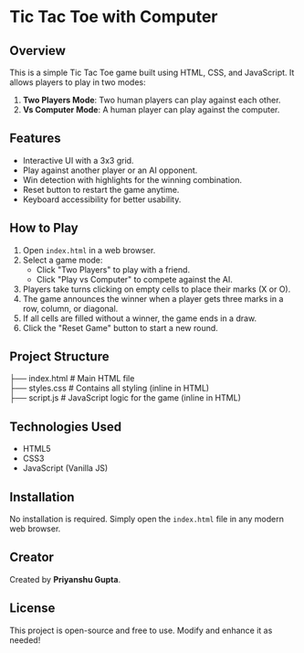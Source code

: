 # Tic Tac Toe with Computer

## Overview
This is a simple Tic Tac Toe game built using HTML, CSS, and JavaScript. It allows players to play in two modes:
1. **Two Players Mode**: Two human players can play against each other.
2. **Vs Computer Mode**: A human player can play against the computer.

## Features
- Interactive UI with a 3x3 grid.
- Play against another player or an AI opponent.
- Win detection with highlights for the winning combination.
- Reset button to restart the game anytime.
- Keyboard accessibility for better usability.

## How to Play
1. Open `index.html` in a web browser.
2. Select a game mode:
   - Click "Two Players" to play with a friend.
   - Click "Play vs Computer" to compete against the AI.
3. Players take turns clicking on empty cells to place their marks (X or O).
4. The game announces the winner when a player gets three marks in a row, column, or diagonal.
5. If all cells are filled without a winner, the game ends in a draw.
6. Click the "Reset Game" button to start a new round.

## Project Structure
├── index.html # Main HTML file <br>
├── styles.css # Contains all styling (inline in HTML) <br>
├── script.js # JavaScript logic for the game (inline in HTML)


## Technologies Used
- HTML5
- CSS3
- JavaScript (Vanilla JS)

## Installation
No installation is required. Simply open the `index.html` file in any modern web browser.

## Creator
Created by **Priyanshu Gupta**.

## License
This project is open-source and free to use. Modify and enhance it as needed!

